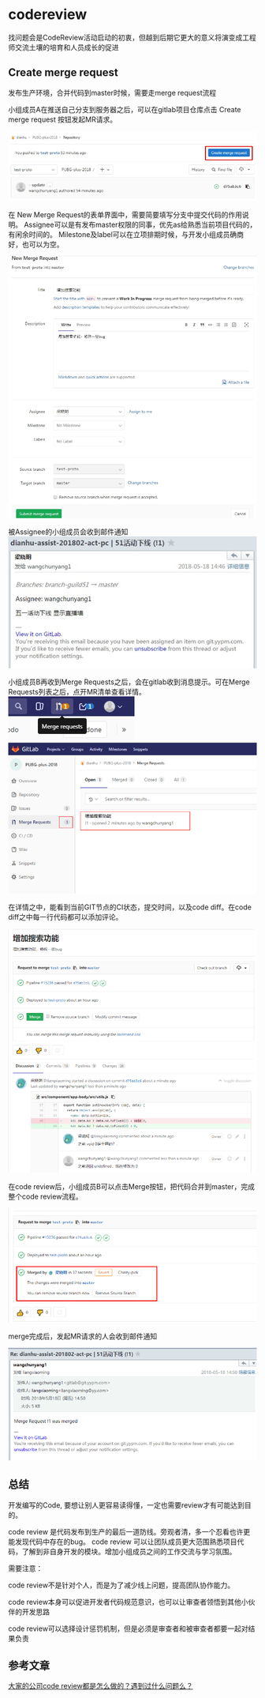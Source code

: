 # codereview

找问题会是CodeReview活动启动的初衷，但越到后期它更大的意义将演变成工程师交流土壤的培育和人员成长的促进

## Create merge request

发布生产环境，合并代码到master时候，需要走merge request流程

小组成员A在推送自己分支到服务器之后，可以在gitlab项目仓库点击 Create merge request 按钮发起MR请求。

![Alt code review](img/p6.png)

在 New Merge Request的表单界面中，需要简要填写分支中提交代码的作用说明。
Assignee可以是有发布master权限的同事，优先as给熟悉当前项目代码的，有闲余时间的。
Milestone及label可以在立项排期时候，与开发小组成员确商好，也可以为空。

![Alt code review](img/p7.png)

被Assignee的小组成员会收到邮件通知
![Alt code review](img/p7-3.jpg)

小组成员B再收到Merge Requests之后，会在gitlab收到消息提示。可在Merge Requests列表之后，点开MR清单查看详情。
![Alt code review](img/p7-2.jpg)
![Alt code review](img/p8.png)

在详情之中，能看到当前GIT节点的CI状态，提交时间，以及code diff。在code diff之中每一行代码都可以添加评论。

![Alt code review](img/p9.png)

在code review后，小组成员B可以点击Merge按钮，把代码合并到master，完成整个code review流程。

![Alt code review](img/p10.png)

merge完成后，发起MR请求的人会收到邮件通知

![Alt code review](img/p11.png)

## 总结

开发编写的Code, 要想让别人更容易读得懂，一定也需要review才有可能达到目的。

code review 是代码发布到生产的最后一道防线。旁观者清，多一个忍看也许更能发现代码中存在的bug。
code review 可以让团队成员更大范围熟悉项目代码，了解到非自身开发的模块。增加小组成员之间的工作交流与学习氛围。

需要注意：

code review不是针对个人，而是为了减少线上问题，提高团队协作能力。

code review本身可以促进开发者代码规范意识，也可以让审查者领悟到其他小伙伴的开发思路

code review可以选择设计惩罚机制，但是必须是审查者和被审查者都要一起对结果负责


## 参考文章

[大家的公司code review都是怎么做的？遇到过什么问题么？](https://blog.csdn.net/MessiGodLike/article/details/78422833)